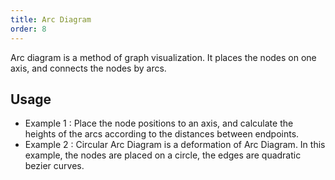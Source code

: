 ```yaml
---
title: Arc Diagram
order: 8
---
```


Arc diagram is a method of graph visualization. It places the nodes on one axis, and connects the nodes by arcs.

## Usage

- Example 1 : Place the node positions to an axis, and calculate the heights of the arcs according to the distances between endpoints.
- Example 2 : Circular Arc Diagram is a deformation of Arc Diagram. In this example, the nodes are placed on a circle, the edges are quadratic bezier curves.
